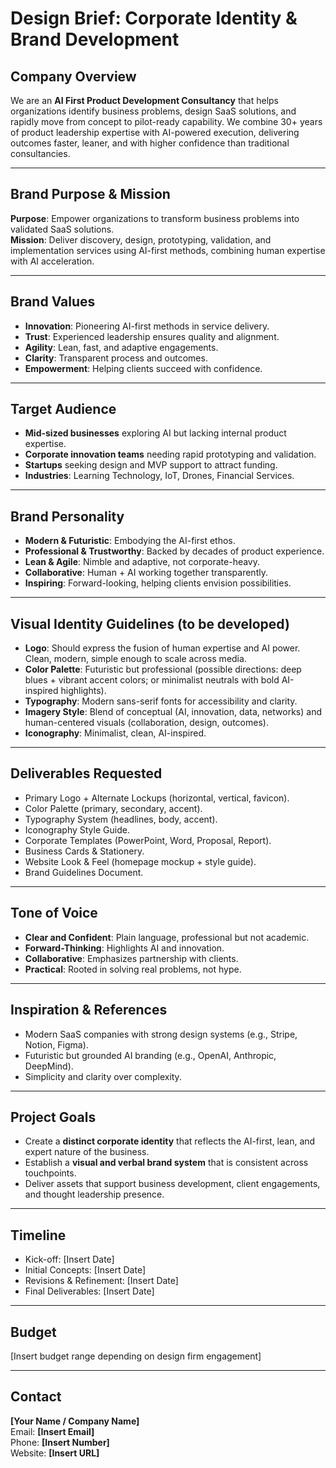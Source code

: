 # Design Brief: Corporate Identity & Brand Development

## Company Overview
We are an **AI First Product Development Consultancy** that helps organizations identify business problems, design SaaS solutions, and rapidly move from concept to pilot-ready capability. We combine 30+ years of product leadership expertise with AI-powered execution, delivering outcomes faster, leaner, and with higher confidence than traditional consultancies.

---

## Brand Purpose & Mission
**Purpose**: Empower organizations to transform business problems into validated SaaS solutions.  
**Mission**: Deliver discovery, design, prototyping, validation, and implementation services using AI-first methods, combining human expertise with AI acceleration.

---

## Brand Values
- **Innovation**: Pioneering AI-first methods in service delivery.  
- **Trust**: Experienced leadership ensures quality and alignment.  
- **Agility**: Lean, fast, and adaptive engagements.  
- **Clarity**: Transparent process and outcomes.  
- **Empowerment**: Helping clients succeed with confidence.

---

## Target Audience
- **Mid-sized businesses** exploring AI but lacking internal product expertise.  
- **Corporate innovation teams** needing rapid prototyping and validation.  
- **Startups** seeking design and MVP support to attract funding.  
- **Industries**: Learning Technology, IoT, Drones, Financial Services.

---

## Brand Personality
- **Modern & Futuristic**: Embodying the AI-first ethos.  
- **Professional & Trustworthy**: Backed by decades of product experience.  
- **Lean & Agile**: Nimble and adaptive, not corporate-heavy.  
- **Collaborative**: Human + AI working together transparently.  
- **Inspiring**: Forward-looking, helping clients envision possibilities.

---

## Visual Identity Guidelines (to be developed)
- **Logo**: Should express the fusion of human expertise and AI power. Clean, modern, simple enough to scale across media.  
- **Color Palette**: Futuristic but professional (possible directions: deep blues + vibrant accent colors; or minimalist neutrals with bold AI-inspired highlights).  
- **Typography**: Modern sans-serif fonts for accessibility and clarity.  
- **Imagery Style**: Blend of conceptual (AI, innovation, data, networks) and human-centered visuals (collaboration, design, outcomes).  
- **Iconography**: Minimalist, clean, AI-inspired.

---

## Deliverables Requested
- Primary Logo + Alternate Lockups (horizontal, vertical, favicon).  
- Color Palette (primary, secondary, accent).  
- Typography System (headlines, body, accent).  
- Iconography Style Guide.  
- Corporate Templates (PowerPoint, Word, Proposal, Report).  
- Business Cards & Stationery.  
- Website Look & Feel (homepage mockup + style guide).  
- Brand Guidelines Document.

---

## Tone of Voice
- **Clear and Confident**: Plain language, professional but not academic.  
- **Forward-Thinking**: Highlights AI and innovation.  
- **Collaborative**: Emphasizes partnership with clients.  
- **Practical**: Rooted in solving real problems, not hype.

---

## Inspiration & References
- Modern SaaS companies with strong design systems (e.g., Stripe, Notion, Figma).  
- Futuristic but grounded AI branding (e.g., OpenAI, Anthropic, DeepMind).  
- Simplicity and clarity over complexity.

---

## Project Goals
- Create a **distinct corporate identity** that reflects the AI-first, lean, and expert nature of the business.  
- Establish a **visual and verbal brand system** that is consistent across touchpoints.  
- Deliver assets that support business development, client engagements, and thought leadership presence.

---

## Timeline
- Kick-off: [Insert Date]  
- Initial Concepts: [Insert Date]  
- Revisions & Refinement: [Insert Date]  
- Final Deliverables: [Insert Date]

---

## Budget
[Insert budget range depending on design firm engagement]

---

## Contact
**[Your Name / Company Name]**  
Email: **[Insert Email]**  
Phone: **[Insert Number]**  
Website: **[Insert URL]**

